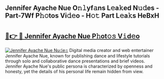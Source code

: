## Jennifer Ayache Nue O𝚗𝚕yf𝚊ns L𝚎a𝚔ed N𝚞𝚍es - Part-7Wf P𝚑𝚘tos Vi𝚍𝚎o - H𝚘𝚝 Part L𝚎a𝚔s HeBxH

# <h2><a href="http://kfe38ry.oniu.top/?m=Jennifer+Ayache+Nue">🔗👉 🔴 Jennifer Ayache Nue P𝚑ot𝚘𝚜 V𝚒d𝚎o</a></h2>

[![Jennifer Ayache Nue Nu𝚍e𝚜](https://i.imgur.com/0qMVB7G.gif)](http://kfe38ry.oniu.top/?m=Jennifer+Ayache+Nue)
Digital media creator and web entertainer Jennifer Ayache Nue, known for publishing dance and lifestyle tutorials through solo and collaborative dance presentations and brief videos. Jennifer Ayache Nue's public persona is characterized by openness and honesty, yet the details of his personal life remain hidden from view.  
